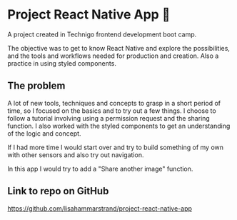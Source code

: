 # Project React Native App 📱

A project created in Technigo frontend development boot camp.

The objective was to get to know React Native and explore the possibilities, and the tools and workflows needed for production and creation. Also a practice in using styled components.

## The problem

A lot of new tools, techniques and concepts to grasp in a short period of time, so I focused on the basics and to try out a few things. I choose to follow a tutorial involving using a permission request and the sharing function. I also worked with the styled components to get an understanding of the logic and concept. 

If I had more time I would start over and try to build something of my own with other sensors and also try out navigation. 

In this app I would try to add a "Share another image" function.

## Link to repo on GitHub

https://github.com/lisahammarstrand/project-react-native-app
